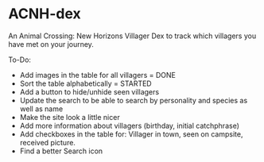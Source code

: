 # ACNH-dex
An Animal Crossing: New Horizons Villager Dex to track which villagers you have met on your journey.


To-Do:
- Add images in the table for all villagers = DONE
- Sort the table alphabetically = STARTED
- Add a button to hide/unhide seen villagers
- Update the search to be able to search by personality and species as well as name
- Make the site look a little nicer
- Add more information about villagers (birthday, initial catchphrase)
- Add checkboxes in the table for: Villager in town, seen on campsite, received picture.
- Find a better Search icon
